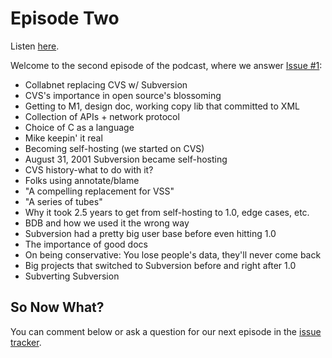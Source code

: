 # Episode Two #

Listen [here](http://pcloadletter.googlecode.com/files/PCLoadLetter-02.mp3).

Welcome to the second episode of the podcast, where we answer [Issue #1](https://code.google.com/p/pcloadletter/issues/detail?id=#1):

  * Collabnet replacing CVS w/ Subversion
  * CVS's importance in open source's blossoming
  * Getting to M1, design doc, working copy lib that committed to XML
  * Collection of APIs + network protocol
  * Choice of C as a language
  * Mike keepin' it real
  * Becoming self-hosting (we started on CVS)
  * August 31, 2001 Subversion became self-hosting
  * CVS history-what to do with it?
  * Folks using annotate/blame
  * "A compelling replacement for VSS"
  * "A series of tubes"
  * Why it took 2.5 years to get from self-hosting to 1.0, edge cases, etc.
  * BDB and how we used it the wrong way
  * Subversion had a pretty big user base before even hitting 1.0
  * The importance of good docs
  * On being conservative: You lose people's data, they'll never come back
  * Big projects that switched to Subversion before and right after 1.0
  * Subverting Subversion

## So Now What? ##

You can comment below or ask a question for our next episode in the [issue tracker](http://code.google.com/p/pcloadletter/issues/entry).